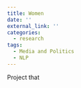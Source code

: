```yaml
---
title: Women
date: ''
external_link: ''
categories:
  - research
tags:
  - Media and Politics
  - NLP
---
```


Project that